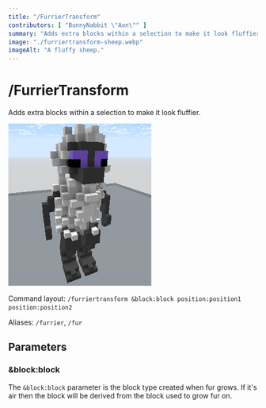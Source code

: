 ```yaml
---
title: "/FurrierTransform"
contributors: [ "BunnyNabbit \"Aon\"" ]
summary: "Adds extra blocks within a selection to make it look fluffier."
image: "./furriertransform-sheep.webp"
imageAlt: "A fluffy sheep."
---
```


# /FurrierTransform

Adds extra blocks within a selection to make it look fluffier.

![A fluffy sheep.](./furriertransform-sheep.webp)

Command layout: `/furriertransform &block:block position:position1 position:position2`

Aliases: `/furrier`, `/fur`

## Parameters

### &block:block

The `&block:block` parameter is the block type created when fur grows. If it's air then the block will be derived from the block used to grow fur on.
